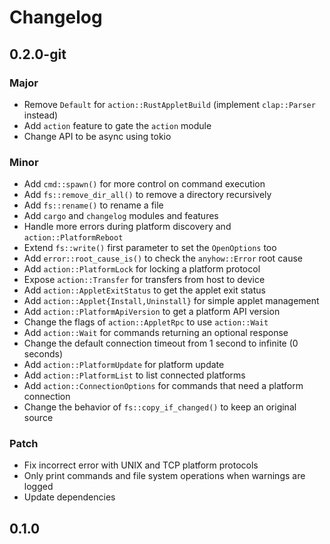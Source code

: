 # Changelog

## 0.2.0-git

### Major

- Remove `Default` for `action::RustAppletBuild` (implement `clap::Parser` instead)
- Add `action` feature to gate the `action` module
- Change API to be async using tokio

### Minor

- Add `cmd::spawn()` for more control on command execution
- Add `fs::remove_dir_all()` to remove a directory recursively
- Add `fs::rename()` to rename a file
- Add `cargo` and `changelog` modules and features
- Handle more errors during platform discovery and `action::PlatformReboot`
- Extend `fs::write()` first parameter to set the `OpenOptions` too
- Add `error::root_cause_is()` to check the `anyhow::Error` root cause
- Add `action::PlatformLock` for locking a platform protocol
- Expose `action::Transfer` for transfers from host to device
- Add `action::AppletExitStatus` to get the applet exit status
- Add `action::Applet{Install,Uninstall}` for simple applet management
- Add `action::PlatformApiVersion` to get a platform API version
- Change the flags of `action::AppletRpc` to use `action::Wait`
- Add `action::Wait` for commands returning an optional response
- Change the default connection timeout from 1 second to infinite (0 seconds)
- Add `action::PlatformUpdate` for platform update
- Add `action::PlatformList` to list connected platforms
- Add `action::ConnectionOptions` for commands that need a platform connection
- Change the behavior of `fs::copy_if_changed()` to keep an original source

### Patch

- Fix incorrect error with UNIX and TCP platform protocols
- Only print commands and file system operations when warnings are logged
- Update dependencies

## 0.1.0

<!-- Increment to skip CHANGELOG.md test: 7 -->
